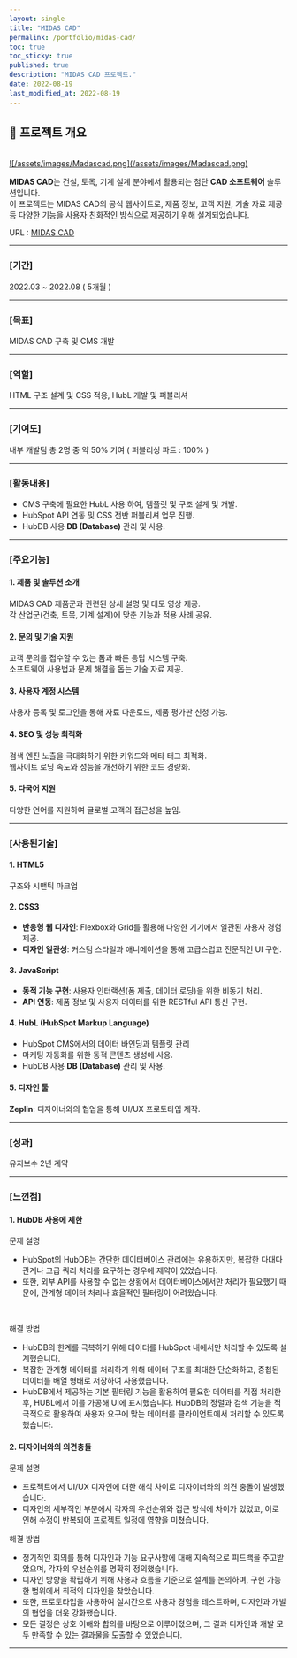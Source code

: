 ```yaml
---
layout: single
title: "MIDAS CAD"
permalink: /portfolio/midas-cad/
toc: true
toc_sticky: true
published: true
description: "MIDAS CAD 프로젝트."
date: 2022-08-19
last_modified_at: 2022-08-19
---
```


## 📄 프로젝트 개요
<br/>
<a class="batimmage" href="/assets/images/Madascad.png">
![/assets/images/Madascad.png](/assets/images/Madascad.png)
</a>

**MIDAS CAD**는 건설, 토목, 기계 설계 분야에서 활용되는 첨단 **CAD 소프트웨어** 솔루션입니다.  
이 프로젝트는 MIDAS CAD의 공식 웹사이트로, 제품 정보, 고객 지원, 기술 자료 제공 등 다양한 기능을 사용자 친화적인 방식으로 제공하기 위해 설계되었습니다.

URL : <a href="https://www.midascad.com/" target="_blank">MIDAS CAD</a>

---

### [기간] <br/>

2022.03 ~ 2022.08 ( 5개월 )

---

### [목표] <br/>

MIDAS CAD 구축 및 CMS 개발

---

### [역할] <br/>

HTML 구조 설계 및 CSS 적용, HubL 개발 및 퍼블리셔

---

### [기여도] <br/>

내부 개발팀 총 2명 중 약 50% 기여 ( 퍼블리싱 파트 : 100% )

---

### [활동내용] <br/>

- CMS 구축에 필요한 HubL 사용 하여, 템플릿 및 구조 설계 및 개발. <br/> 
- HubSpot API 연동 및 CSS 전반 퍼블리셔 업무 진행. <br/> 
- HubDB 사용 **DB (Database)** 관리 및 사용.

---

### [주요기능]

#### 1. **제품 및 솔루션 소개**  

MIDAS CAD 제품군과 관련된 상세 설명 및 데모 영상 제공.  
각 산업군(건축, 토목, 기계 설계)에 맞춘 기능과 적용 사례 공유.  

#### 2. **문의 및 기술 지원**  

고객 문의를 접수할 수 있는 폼과 빠른 응답 시스템 구축.  
소프트웨어 사용법과 문제 해결을 돕는 기술 자료 제공.  

#### 3. **사용자 계정 시스템**  

사용자 등록 및 로그인을 통해 자료 다운로드, 제품 평가판 신청 가능. 

#### 4. **SEO 및 성능 최적화**  

검색 엔진 노출을 극대화하기 위한 키워드와 메타 태그 최적화.  
웹사이트 로딩 속도와 성능을 개선하기 위한 코드 경량화.

#### 5. **다국어 지원**  

다양한 언어를 지원하여 글로벌 고객의 접근성을 높임. 

---

### [사용된기술] 

#### 1. **HTML5**

구조와 시맨틱 마크업

#### 2. **CSS3**  

- **반응형 웹 디자인**: Flexbox와 Grid를 활용해 다양한 기기에서 일관된 사용자 경험 제공.  
- **디자인 일관성**: 커스텀 스타일과 애니메이션을 통해 고급스럽고 전문적인 UI 구현.  

#### 3. **JavaScript** 

- **동적 기능 구현**: 사용자 인터랙션(폼 제출, 데이터 로딩)을 위한 비동기 처리.  
- **API 연동**: 제품 정보 및 사용자 데이터를 위한 RESTful API 통신 구현.  

#### 4. **HubL** (HubSpot Markup Language)

- HubSpot CMS에서의 데이터 바인딩과 템플릿 관리 <br>
- 마케팅 자동화를 위한 동적 콘텐츠 생성에 사용. <br>
- HubDB 사용 **DB (Database)** 관리 및 사용.

#### 5. **디자인 툴**  

**Zeplin**: 디자이너와의 협업을 통해 UI/UX 프로토타입 제작.  

---

### [성과] <br/>

유지보수 2년 계약 

---

### [느낀점] 

#### 1. **HubDB 사용에 제한** <br>

문제 설명 <br>
- HubSpot의 HubDB는 간단한 데이터베이스 관리에는 유용하지만, 복잡한 다대다 관계나 고급 쿼리 처리를 요구하는 경우에 제약이 있었습니다. 
- 또한, 외부 API를 사용할 수 없는 상황에서 데이터베이스에서만 처리가 필요했기 때문에, 관계형 데이터 처리나 효율적인 필터링이 어려웠습니다.
<br> 

해결 방법 <br>
- HubDB의 한계를 극복하기 위해 데이터를 HubSpot 내에서만 처리할 수 있도록 설계했습니다.
- 복잡한 관계형 데이터를 처리하기 위해 데이터 구조를 최대한 단순화하고, 중첩된 데이터를 배열 형태로 저장하여 사용했습니다.
- HubDB에서 제공하는 기본 필터링 기능을 활용하여 필요한 데이터를 직접 처리한 후, HUBL에서 이를 가공해 UI에 표시했습니다.
HubDB의 정렬과 검색 기능을 적극적으로 활용하여 사용자 요구에 맞는 데이터를 클라이언트에서 처리할 수 있도록 했습니다.

#### 2. **디자이너와의 의견충돌** <br>

문제 설명 <br>
- 프로젝트에서 UI/UX 디자인에 대한 해석 차이로 디자이너와의 의견 충돌이 발생했습니다. 
- 디자인의 세부적인 부분에서 각자의 우선순위와 접근 방식에 차이가 있었고, 이로 인해 수정이 반복되어 프로젝트 일정에 영향을 미쳤습니다.

해결 방법 <br>
- 정기적인 회의를 통해 디자인과 기능 요구사항에 대해 지속적으로 피드백을 주고받았으며, 각자의 우선순위를 명확히 정의했습니다.
- 디자인 방향을 확립하기 위해 사용자 흐름을 기준으로 설계를 논의하며, 구현 가능한 범위에서 최적의 디자인을 찾았습니다.
- 또한, 프로토타입을 사용하여 실시간으로 사용자 경험을 테스트하며, 디자인과 개발의 협업을 더욱 강화했습니다.
- 모든 결정은 상호 이해와 합의를 바탕으로 이루어졌으며, 그 결과 디자인과 개발 모두 만족할 수 있는 결과물을 도출할 수 있었습니다.

---